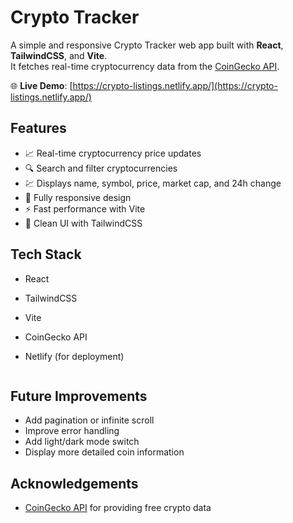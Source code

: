 # Crypto Tracker

A simple and responsive Crypto Tracker web app built with **React**, **TailwindCSS**, and **Vite**.  
It fetches real-time cryptocurrency data from the [CoinGecko API](https://www.coingecko.com/en/api/documentation).

🌐 **Live Demo**: [https://crypto-listings.netlify.app/](https://crypto-listings.netlify.app/)

## Features

- 📈 Real-time cryptocurrency price updates
- 🔍 Search and filter cryptocurrencies
- 💹 Displays name, symbol, price, market cap, and 24h change
- 📱 Fully responsive design
- ⚡ Fast performance with Vite
- 🎨 Clean UI with TailwindCSS

## Tech Stack

- React
- TailwindCSS
- Vite
- CoinGecko API
- Netlify (for deployment)

   ```

## Future Improvements

- Add pagination or infinite scroll
- Improve error handling
- Add light/dark mode switch
- Display more detailed coin information

## Acknowledgements

- [CoinGecko API](https://www.coingecko.com/en/api/documentation) for providing free crypto data

